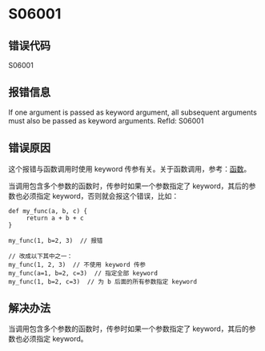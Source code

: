 # S06001

## 错误代码

S06001

## 报错信息

If one argument is passed as keyword argument, all subsequent arguments must also be
passed as keyword arguments. RefId: S06001

## 错误原因

这个报错与函数调用时使用 keyword 传参有关。关于函数调用，参考：[函数](../progr/objs/func_call.md)。

当调用包含多个参数的函数时，传参时如果一个参数指定了 keyword，其后的参数也必须指定 keyword，否则就会报这个错误，比如：

```
def my_func(a, b, c) {
     return a + b + c
}

my_func(1, b=2, 3)  // 报错

// 改成以下其中之一：
my_func(1, 2, 3)  // 不使用 keyword 传参
my_func(a=1, b=2, c=3)  // 指定全部 keyword
my_func(1, b=2, c=3)  // 为 b 后面的所有参数指定 keyword
```

## 解决办法

当调用包含多个参数的函数时，传参时如果一个参数指定了 keyword，其后的参数也必须指定 keyword。

